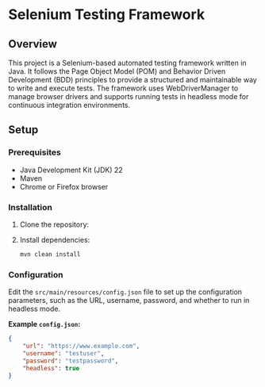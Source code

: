 # Selenium Testing Framework

## Overview

This project is a Selenium-based automated testing framework written in Java. It follows the Page Object Model (POM) and Behavior Driven Development (BDD) principles to provide a structured and maintainable way to write and execute tests. The framework uses WebDriverManager to manage browser drivers and supports running tests in headless mode for continuous integration environments.


## Setup

### Prerequisites

- Java Development Kit (JDK) 22
- Maven
- Chrome or Firefox browser

### Installation

1. Clone the repository:

2. Install dependencies:
    ```bash
    mvn clean install
    ```

### Configuration

Edit the `src/main/resources/config.json` file to set up the configuration parameters, such as the URL, username, password, and whether to run in headless mode.

**Example `config.json`:**

```json
{
    "url": "https://www.example.com",
    "username": "testuser",
    "password": "testpassword",
    "headless": true
}


